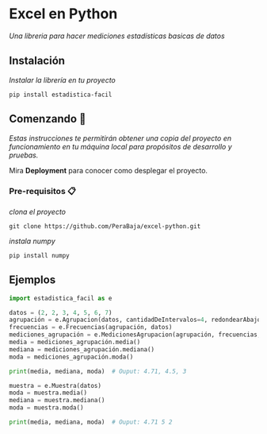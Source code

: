 # Excel en Python

_Una libreria para hacer mediciones estadísticas basicas de datos_

## Instalación
_Instalar la librería en tu proyecto_
```
pip install estadistica-facil
```

## Comenzando 🚀

_Estas instrucciones te permitirán obtener una copia del proyecto en funcionamiento en tu máquina local para propósitos de desarrollo y pruebas._

Mira **Deployment** para conocer como desplegar el proyecto.


### Pre-requisitos 📋

_clona el proyecto_

```
git clone https://github.com/PeraBaja/excel-python.git
```
_instala numpy_

```
pip install numpy
```

## Ejemplos
```python
import estadistica_facil as e

datos = (2, 2, 3, 4, 5, 6, 7)
agrupación = e.Agrupacion(datos, cantidadDeIntervalos=4, redondearAbajo=False)
frecuencias = e.Frecuencias(agrupación, datos)
mediciones_agrupación = e.MedicionesAgrupacion(agrupación, frecuencias, datos)
media = mediciones_agrupación.media()
mediana = mediciones_agrupación.mediana()
moda = mediciones_agrupación.moda()

print(media, mediana, moda)  # Ouput: 4.71, 4.5, 3

muestra = e.Muestra(datos)
moda = muestra.media()
mediana = muestra.mediana()
moda = muestra.moda()

print(media, mediana, moda)  # Ouput: 4.71 5 2
```
